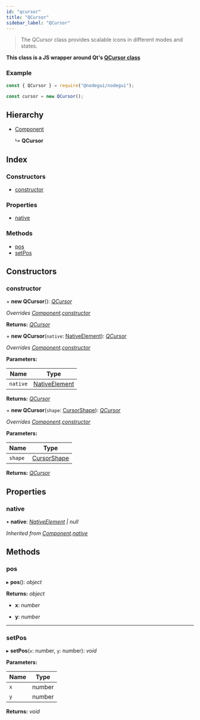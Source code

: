 ```yaml
---
id: "qcursor"
title: "QCursor"
sidebar_label: "QCursor"
---
```


> The QCursor class provides scalable icons in different modes and states.

**This class is a JS wrapper around Qt's [QCursor class](https://doc.qt.io/qt-5/qcursor.html)**

### Example

```javascript
const { QCursor } = require("@nodegui/nodegui");

const cursor = new QCursor();
```

## Hierarchy

* [Component](component.md)

  ↳ **QCursor**

## Index

### Constructors

* [constructor](qcursor.md#constructor)

### Properties

* [native](qcursor.md#native)

### Methods

* [pos](qcursor.md#pos)
* [setPos](qcursor.md#setpos)

## Constructors

###  constructor

\+ **new QCursor**(): *[QCursor](qcursor.md)*

*Overrides [Component](component.md).[constructor](component.md#constructor)*

**Returns:** *[QCursor](qcursor.md)*

\+ **new QCursor**(`native`: [NativeElement](../globals.md#nativeelement)): *[QCursor](qcursor.md)*

*Overrides [Component](component.md).[constructor](component.md#constructor)*

**Parameters:**

Name | Type |
------ | ------ |
`native` | [NativeElement](../globals.md#nativeelement) |

**Returns:** *[QCursor](qcursor.md)*

\+ **new QCursor**(`shape`: [CursorShape](../enums/cursorshape.md)): *[QCursor](qcursor.md)*

*Overrides [Component](component.md).[constructor](component.md#constructor)*

**Parameters:**

Name | Type |
------ | ------ |
`shape` | [CursorShape](../enums/cursorshape.md) |

**Returns:** *[QCursor](qcursor.md)*

## Properties

###  native

• **native**: *[NativeElement](../globals.md#nativeelement) | null*

*Inherited from [Component](component.md).[native](component.md#native)*

## Methods

###  pos

▸ **pos**(): *object*

**Returns:** *object*

* **x**: *number*

* **y**: *number*

___

###  setPos

▸ **setPos**(`x`: number, `y`: number): *void*

**Parameters:**

Name | Type |
------ | ------ |
`x` | number |
`y` | number |

**Returns:** *void*
